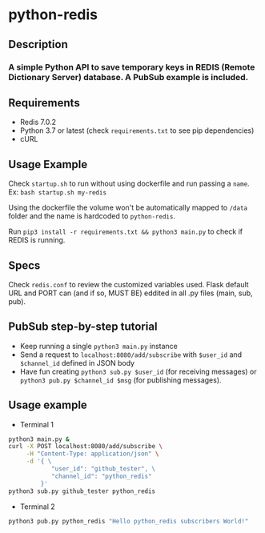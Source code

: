 # python-redis

## Description
### A simple Python API to save temporary keys in REDIS (Remote Dictionary Server) database. A PubSub example is included.

## Requirements
* Redis 7.0.2
* Python 3.7 or latest (check `requirements.txt` to see pip dependencies)
* cURL

## Usage Example
Check `startup.sh` to run without using dockerfile and run passing a `name`.
Ex: `bash startup.sh my-redis`

Using the dockerfile the volume won't be automatically mapped to `/data` folder and the name is hardcoded to `python-redis`.

Run `pip3 install -r requirements.txt && python3 main.py` to check if REDIS is running.

## Specs
Check `redis.conf` to review the customized variables used.
Flask default URL and PORT can (and if so, MUST BE) eddited in all .py files (main, sub, pub).

## PubSub step-by-step tutorial
* Keep running a single `python3 main.py` instance
* Send a request to `localhost:8080/add/subscribe` with `$user_id` and `$channel_id` defined in JSON body
* Have fun creating `python3 sub.py $user_id` (for receiving messages) or `python3 pub.py $channel_id $msg` (for publishing messages). 

## Usage example
* Terminal 1
```sh
python3 main.py &
curl -X POST localhost:8080/add/subscribe \
     -H "Content-Type: application/json" \
     -d '{ \
            "user_id": "github_tester", \
            "channel_id": "python_redis"
         }'
python3 sub.py github_tester python_redis
```

* Terminal 2
```sh
python3 pub.py python_redis "Hello python_redis subscribers World!"
```